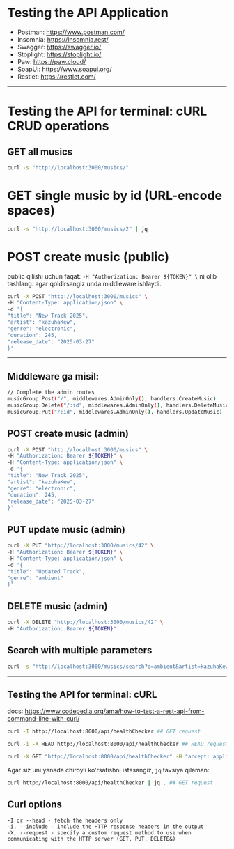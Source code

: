 # Testing the API Application
- Postman: https://www.postman.com/
- Insomnia: https://insomnia.rest/
- Swagger: https://swagger.io/
- Stoplight: https://stoplight.io/
- Paw: https://paw.cloud/
- SoapUI: https://www.soapui.org/
- Restlet: https://restlet.com/

____________________________________________________
# Testing the API for terminal: cURL CRUD operations
## GET all musics
```bash
curl -s "http://localhost:3000/musics/"
```

# GET single music by id (URL-encode spaces)
```bash
curl -s "http://localhost:3000/musics/2" | jq
```

# POST create music (public)
public qilishi uchun faqat: `-H "Authorization: Bearer ${TOKEN}" \` ni olib tashlang. agar qoldirsangiz unda middleware ishlaydi.

```bash
curl -X POST "http://localhost:3000/musics" \
-H "Content-Type: application/json" \
-d '{
"title": "New Track 2025",
"artist": "kazuhaKew",
"genre": "electronic",
"duration": 245,
"release_date": "2025-03-27"
}'
```
_____________________________
## Middleware ga misil:
```bash
// Complete the admin routes
musicGroup.Post("/", middlewares.AdminOnly(), handlers.CreateMusic)
musicGroup.Delete("/:id", middlewares.AdminOnly(), handlers.DeleteMusic)
musicGroup.Put("/:id", middlewares.AdminOnly(), handlers.UpdateMusic)
```

## POST create music (admin)
```bash
curl -X POST "http://localhost:3000/musics" \
-H "Authorization: Bearer ${TOKEN}" \
-H "Content-Type: application/json" \
-d '{
"title": "New Track 2025",
"artist": "kazuhaKew",
"genre": "electronic",
"duration": 245,
"release_date": "2025-03-27"
}'
```

## PUT update music (admin)
```bash
curl -X PUT "http://localhost:3000/musics/42" \
-H "Authorization: Bearer ${TOKEN}" \
-H "Content-Type: application/json" \
-d '{
"title": "Updated Track",
"genre": "ambient"
}'
```

## DELETE music (admin)
```bash
curl -X DELETE "http://localhost:3000/musics/42" \
-H "Authorization: Bearer ${TOKEN}"
```

## Search with multiple parameters
```bash
curl -s "http://localhost:3000/musics/search?q=ambient&artist=kazuhaKew&from=2025-01-01" | jq
```

_____________________________________
## Testing the API for terminal: cURL
docs: https://www.codepedia.org/ama/how-to-test-a-rest-api-from-command-line-with-curl/
```bash
curl -I http://localhost:8000/api/healthChecker ## GET request
```

```bash
curl -i -X HEAD http://localhost:8000/api/healthChecker ## HEAD request
```

```bash
curl -X GET "http://localhost:8000/api/healthChecker" -H "accept: application/json" ## GET request
```

Agar siz uni yanada chiroyli ko'rsatishni istasangiz, `jq` tavsiya qilaman:
```bash
curl http://localhost:8000/api/healthChecker | jq . ## GET request
```

## Curl options
    -I or --head - fetch the headers only
    -i, --include - include the HTTP response headers in the output
    -X, --request - specify a custom request method to use when communicating with the HTTP server (GET, PUT, DELETE&)

